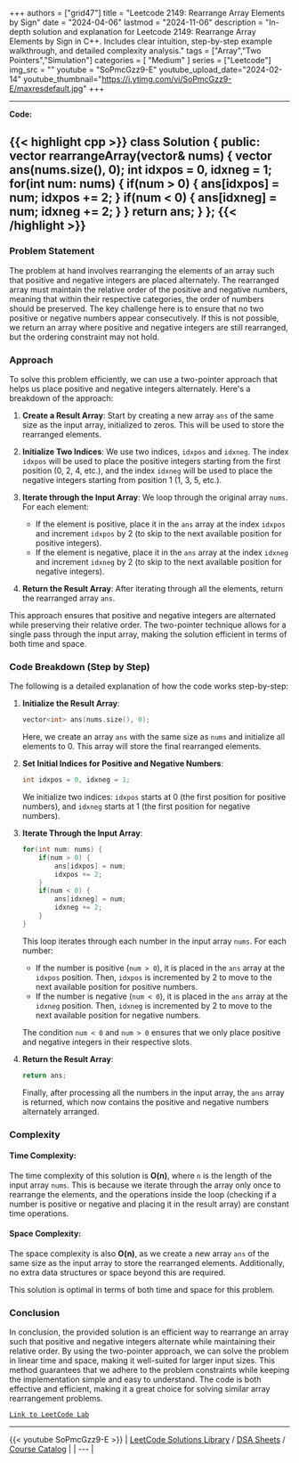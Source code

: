 
+++
authors = ["grid47"]
title = "Leetcode 2149: Rearrange Array Elements by Sign"
date = "2024-04-06"
lastmod = "2024-11-06"
description = "In-depth solution and explanation for Leetcode 2149: Rearrange Array Elements by Sign in C++. Includes clear intuition, step-by-step example walkthrough, and detailed complexity analysis."
tags = ["Array","Two Pointers","Simulation"]
categories = [
    "Medium"
]
series = ["Leetcode"]
img_src = ""
youtube = "SoPmcGzz9-E"
youtube_upload_date="2024-02-14"
youtube_thumbnail="https://i.ytimg.com/vi/SoPmcGzz9-E/maxresdefault.jpg"
+++



---
**Code:**

{{< highlight cpp >}}
class Solution {
public:
    vector<int> rearrangeArray(vector<int>& nums) {
        vector<int> ans(nums.size(), 0);
        int idxpos = 0, idxneg = 1;
        for(int num: nums) {
            if(num > 0) {
                ans[idxpos] = num;
                idxpos += 2;
            }
            if(num < 0) {
                ans[idxneg] = num;
                idxneg += 2;
            }
        }
        return ans;
    }
};
{{< /highlight >}}
---

### Problem Statement

The problem at hand involves rearranging the elements of an array such that positive and negative integers are placed alternately. The rearranged array must maintain the relative order of the positive and negative numbers, meaning that within their respective categories, the order of numbers should be preserved. The key challenge here is to ensure that no two positive or negative numbers appear consecutively. If this is not possible, we return an array where positive and negative integers are still rearranged, but the ordering constraint may not hold.

### Approach

To solve this problem efficiently, we can use a two-pointer approach that helps us place positive and negative integers alternately. Here's a breakdown of the approach:

1. **Create a Result Array**: Start by creating a new array `ans` of the same size as the input array, initialized to zeros. This will be used to store the rearranged elements.
  
2. **Initialize Two Indices**: We use two indices, `idxpos` and `idxneg`. The index `idxpos` will be used to place the positive integers starting from the first position (0, 2, 4, etc.), and the index `idxneg` will be used to place the negative integers starting from position 1 (1, 3, 5, etc.).

3. **Iterate through the Input Array**: We loop through the original array `nums`. For each element:
   - If the element is positive, place it in the `ans` array at the index `idxpos` and increment `idxpos` by 2 (to skip to the next available position for positive integers).
   - If the element is negative, place it in the `ans` array at the index `idxneg` and increment `idxneg` by 2 (to skip to the next available position for negative integers).

4. **Return the Result Array**: After iterating through all the elements, return the rearranged array `ans`.

This approach ensures that positive and negative integers are alternated while preserving their relative order. The two-pointer technique allows for a single pass through the input array, making the solution efficient in terms of both time and space.

### Code Breakdown (Step by Step)

The following is a detailed explanation of how the code works step-by-step:

1. **Initialize the Result Array**:
   ```cpp
   vector<int> ans(nums.size(), 0);
   ```
   Here, we create an array `ans` with the same size as `nums` and initialize all elements to 0. This array will store the final rearranged elements.

2. **Set Initial Indices for Positive and Negative Numbers**:
   ```cpp
   int idxpos = 0, idxneg = 1;
   ```
   We initialize two indices: `idxpos` starts at 0 (the first position for positive numbers), and `idxneg` starts at 1 (the first position for negative numbers).

3. **Iterate Through the Input Array**:
   ```cpp
   for(int num: nums) {
       if(num > 0) {
           ans[idxpos] = num;
           idxpos += 2;
       }
       if(num < 0) {
           ans[idxneg] = num;
           idxneg += 2;
       }
   }
   ```
   This loop iterates through each number in the input array `nums`. For each number:
   - If the number is positive (`num > 0`), it is placed in the `ans` array at the `idxpos` position. Then, `idxpos` is incremented by 2 to move to the next available position for positive numbers.
   - If the number is negative (`num < 0`), it is placed in the `ans` array at the `idxneg` position. Then, `idxneg` is incremented by 2 to move to the next available position for negative numbers.

   The condition `num < 0` and `num > 0` ensures that we only place positive and negative integers in their respective slots.

4. **Return the Result Array**:
   ```cpp
   return ans;
   ```
   Finally, after processing all the numbers in the input array, the `ans` array is returned, which now contains the positive and negative numbers alternately arranged.

### Complexity

#### Time Complexity:
The time complexity of this solution is **O(n)**, where `n` is the length of the input array `nums`. This is because we iterate through the array only once to rearrange the elements, and the operations inside the loop (checking if a number is positive or negative and placing it in the result array) are constant time operations.

#### Space Complexity:
The space complexity is also **O(n)**, as we create a new array `ans` of the same size as the input array to store the rearranged elements. Additionally, no extra data structures or space beyond this are required.

This solution is optimal in terms of both time and space for this problem.

### Conclusion

In conclusion, the provided solution is an efficient way to rearrange an array such that positive and negative integers alternate while maintaining their relative order. By using the two-pointer approach, we can solve the problem in linear time and space, making it well-suited for larger input sizes. This method guarantees that we adhere to the problem constraints while keeping the implementation simple and easy to understand. The code is both effective and efficient, making it a great choice for solving similar array rearrangement problems.

[`Link to LeetCode Lab`](https://leetcode.com/problems/rearrange-array-elements-by-sign/description/)

---
{{< youtube SoPmcGzz9-E >}}
| [LeetCode Solutions Library](https://grid47.xyz/leetcode/) / [DSA Sheets](https://grid47.xyz/sheets/) / [Course Catalog](https://grid47.xyz/courses/) |
| --- |
